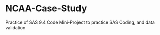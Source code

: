 # NCAA-Case-Study

Practice of SAS 9.4 Code
Mini-Project to practice SAS Coding, and data validation
